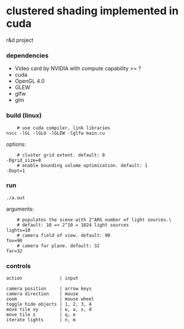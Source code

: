 # clustered shading implemented in cuda
r&d project

### dependencies
- Video card by NVIDIA with compute capability >= ?
- cuda
- OpenGL 4.0
- GLEW
- glfw
- glm

### build (linux)
```
    # use cuda compiler, link libraries
nvcc -lGL -lGLU -lGLEW -lglfw main.cu
```
options:
```
    # cluster grid extent. default: 8
-Dgrid_size=8
    # enable bounding volume optimization. default: 1
-Dopt=1
```

### run
```
./a.out
```
arguments:
```
    # populates the scene with 2^ARG number of light sources.\
    # default: 10 => 2^10 = 1024 light sources
lights=10
    # camera field of view. default: 90
fov=90
    # camera far plane. default: 32
far=32
```

### controls
```
action              | input

camera position     | arrow keys
camera direction    | mouse
zoom                | mouse wheel
toggle hide objects | 1, 2, 3, 4
move tile xy        | w, a, s, d
move tile z         | q, e
iterate lights      | n, m
```
